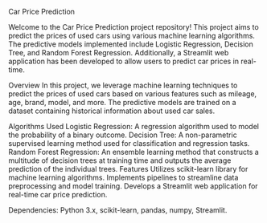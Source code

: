 Car Price Prediction

Welcome to the Car Price Prediction project repository! This project aims to predict the prices of used cars using various machine learning algorithms. The predictive models implemented include Logistic Regression, Decision Tree, and Random Forest Regression. Additionally, a Streamlit web application has been developed to allow users to predict car prices in real-time.

Overview
In this project, we leverage machine learning techniques to predict the prices of used cars based on various features such as mileage, age, brand, model, and more. The predictive models are trained on a dataset containing historical information about used car sales.

Algorithms Used
Logistic Regression: A regression algorithm used to model the probability of a binary outcome.
Decision Tree: A non-parametric supervised learning method used for classification and regression tasks.
Random Forest Regression: An ensemble learning method that constructs a multitude of decision trees at training time and outputs the average prediction of the individual trees.
Features
Utilizes scikit-learn library for machine learning algorithms.
Implements pipelines to streamline data preprocessing and model training.
Develops a Streamlit web application for real-time car price prediction.

Dependencies:
Python 3.x,
scikit-learn,
pandas,
numpy,
Streamlit.

